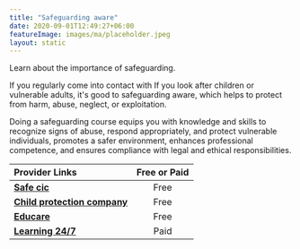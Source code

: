 ```yaml
---
title: "Safeguarding aware"
date: 2020-09-01T12:49:27+06:00
featureImage: images/ma/placeholder.jpeg
layout: static
---
```


Learn about the importance of safeguarding.

If you regularly come into contact with If you look after children or vulnerable adults, it's good to safeguarding aware, which helps to protect from harm, abuse, neglect, or exploitation. 

Doing a safeguarding course equips you with knowledge and skills to recognize signs of abuse, respond appropriately, and protect vulnerable individuals, promotes a safer environment, enhances professional competence, and ensures compliance with legal and ethical responsibilities.

| Provider Links      | Free or Paid  |  
| :-----------          | :--------------:      |  
| [**Safe cic**](https://www.safecic.co.uk/e-shop/all-categories/category/40-blended-learning-open-house-courses) | Free | 
| [**Child protection company**](https://www.childprotectioncompany.com/general/10-reasons-why-you-need-safeguarding-training/) | Free  | 
| [**Educare**](https://www.educare.co.uk/ppc/safeguarding-training-the-top-5-benefits) | Free  | 
| [**Learning 24/7**](https://www.awin1.com/cread.php?awinmid=15642&awinaffid=1198638&ued=https%3A%2F%2Fwww.learning247.co.uk%2F) | Paid | 
  

<br/><br/>






